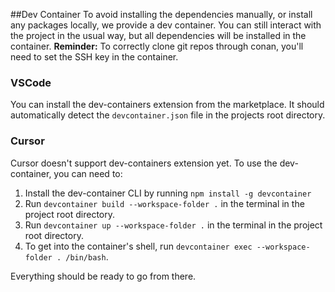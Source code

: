 ##Dev Container
To avoid installing the dependencies manually, or install any packages locally, we provide a dev container.
You can still interact with the project in the usual way, but all dependencies will be installed in the container.
**Reminder:** To correctly clone git repos through conan, you'll need to set the SSH key in the container.

### VSCode
You can install the dev-containers extension from the marketplace. It should automatically detect the `devcontainer.json` file in the projects root directory.

### Cursor
Cursor doesn't support dev-containers extension yet. To use the dev-container, you can need to:
1. Install the dev-container CLI by running `npm install -g devcontainer`
1. Run `devcontainer build --workspace-folder .` in the terminal in the project root directory.
1. Run `devcontainer up --workspace-folder .` in the terminal in the project root directory.
1. To get into the container's shell, run `devcontainer exec --workspace-folder . /bin/bash`.

Everything should be ready to go from there.